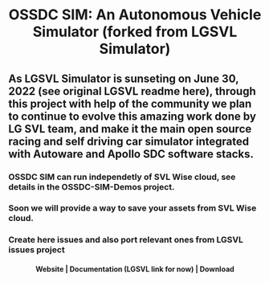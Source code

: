 <h1 align="center">OSSDC SIM: An Autonomous Vehicle Simulator (forked from LGSVL Simulator)</h1>

## As LGSVL Simulator is sunseting on June 30, 2022 (see original LGSVL readme <a href="https://github.com/OSSDC/OSSDC-SIM/README_LGSVL.md" style="text-decoration: none">here</a>), through this project with help of the community we plan to continue to evolve this amazing work done by LG SVL team, and make it the main open source racing and self driving car simulator integrated with Autoware and Apollo SDC software stacks.

### OSSDC SIM can run independetly of SVL Wise cloud, see details in the <a href="https://github.com/OSSDC/OSSDC-SIM-Demos" style="text-decoration: none">OSSDC-SIM-Demos</a> project.

### Soon we will provide a way to save your assets from SVL Wise cloud.

### Create <a href="https://github.com/OSSDC/OSSDC-SIM/issues" style="text-decoration: none">here</a> issues and also port relevant ones from <a href="https://github.com/lgsvl/simulator/issues" style="text-decoration: none">LGSVL issues</a> project


<div align="center">
  <h4>
    <a href="https://github.com/OSSDC/OSSDC-SIM" style="text-decoration: none">
    Website</a>
    <span> | </span>
    <a href="https://svlsimulator.com/docs" style="text-decoration: none">
    Documentation (LGSVL link for now)</a>
    <span> | </span>
    <a href="https://github.com/OSSDC/OSSDC-SIM/releases/latest" style="text-decoration: none">
    Download</a>
  </h4>
</div>
